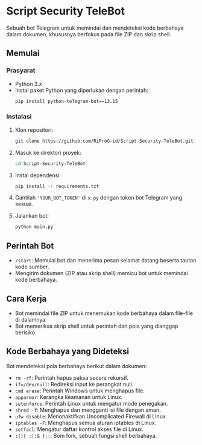 # Script Security TeleBot

Sebuah bot Telegram untuk memindai dan mendeteksi kode berbahaya dalam dokumen, khususnya berfokus pada file ZIP dan skrip shell.

## Memulai

### Prasyarat

- Python 3.x
- Instal paket Python yang diperlukan dengan perintah:
  ```bash
  pip install python-telegram-bot==13.15
  ```

### Instalasi

1. Klon repositori:
   ```bash
   git clone https://github.com/RiProG-id/Script-Security-TeleBot.git
   ```

2. Masuk ke direktori proyek:
   ```bash
   cd Script-Security-TeleBot
   ```

3. Instal dependensi:
   ```bash
   pip install -r requirements.txt
   ```

4. Gantilah `'YOUR_BOT_TOKEN'` di `x.py` dengan token bot Telegram yang sesuai.

5. Jalankan bot:
   ```bash
   python main.py
   ```

## Perintah Bot

- `/start`: Memulai bot dan menerima pesan selamat datang beserta tautan kode sumber.
- Mengirim dokumen (ZIP atau skrip shell) memicu bot untuk memindai kode berbahaya.

## Cara Kerja

- Bot memindai file ZIP untuk menemukan kode berbahaya dalam file-file di dalamnya.
- Bot memeriksa skrip shell untuk perintah dan pola yang dianggap berisiko.

## Kode Berbahaya yang Dideteksi

Bot mendeteksi pola berbahaya berikut dalam dokumen:

- `rm -rf`: Perintah hapus paksa secara rekursif.
- `if=/dev/null`: Redireksi input ke perangkat null.
- `cmd erase`: Perintah Windows untuk menghapus file.
- `apparmor`: Kerangka keamanan untuk Linux.
- `setenforce`: Perintah Linux untuk mengatur mode penegakan.
- `shred -f`: Menghapus dan mengganti isi file dengan aman.
- `ufw disable`: Menonaktifkan Uncomplicated Firewall di Linux.
- `iptables -F`: Menghapus semua aturan iptables di Linux.
- `setfacl`: Mengatur daftar kontrol akses file di Linux.
- `:(){ :|:& };:`: Bom fork, sebuah fungsi shell berbahaya.

